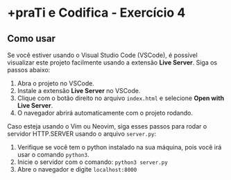 # +praTi e Codifica - Exercício 4

## Como usar

Se você estiver usando o Visual Studio Code (VSCode), é possível visualizar
este projeto facilmente usando a extensão **Live Server**. Siga os passos
abaixo:  

1. Abra o projeto no VSCode.
2. Instale a extensão **Live Server** no VSCode.
3. Clique com o botão direito no arquivo `index.html` e selecione **Open with
   Live Server**.
4. O navegador abrirá automaticamente com o projeto rodando.

Caso esteja usando o Vim ou Neovim, siga esses passos para rodar o servidor
HTTP.SERVER usando o arquivo `server.py`:  

1. Verifique se você tem o python instalado na sua máquina, pois você irá usar o comando `python3`.
2. Inicie o servidor com o comando: `python3 server.py`
3. Abre o navegador e digite `localhost:8000`
